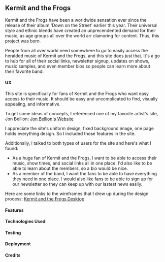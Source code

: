 ## Kermit and the Frogs

Kermit and the Frogs have been a worldwide sensation ever since the release of their album 'Down on the Street' earlier this year. Their universal style and ethnic blends have created an unprecendented demand for their music, as age groups all over the world arr clamoring for content. Thus, this project was born.

People from all over world need somewhere to go to easily access the heralded music of Kermit and the Frogs, and this site does just that. It's a go to hub for all of their social links, newsletter signup, updates on shows, music samples, and even member bios so people can learn more about their favorite band.

#### UX

This site is specifically for fans of Kermit and the Frogs who want easy access to their music. It should be easy and uncomplicated to find, visually appealing, and informative.

To get some ideas of concepts, I referenced one of my favorite artist's site, Jon Bellion: [Jon Bellion's Website](http://www.jonbellion.com/)

I appreciate the site's uniform design, fixed background image, one page holds everything design. So I included those features in the site.

Additionally, I talked to both types of users for the site and here's what I found:

* As a huge fan of Kermit and the Frogs, I want to be able to access their music, show times, and social links all in one place. I'd also like to be able to learn about the members, so a bio would be nice.
* As a member of the band, I want the fans to be able to have everything they need in one place. I would also like fans to be able to sign up for our newsletter so they can keep up with our lastest news easily.

Here are some links to the wireframes that I drew up during the design process:
[Kermit and the Frogs Desktop](kermit_and_the_frogs_desktop.pdf) 

#### Features

#### Technologies Used

#### Testing

#### Deployment

#### Credits

